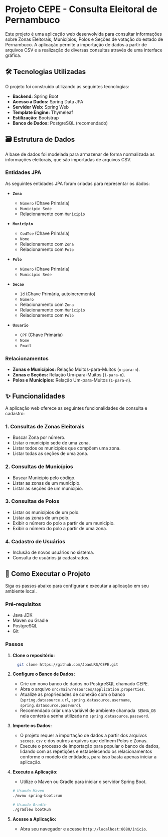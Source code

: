 # Projeto CEPE - Consulta Eleitoral de Pernambuco

Este projeto é uma aplicação web desenvolvida para consultar informações sobre Zonas Eleitorais, Municípios, Polos e Seções de votação do estado de Pernambuco. A aplicação permite a importação de dados a partir de arquivos CSV e a realização de diversas consultas através de uma interface gráfica.

## 🛠️ Tecnologias Utilizadas

O projeto foi construído utilizando as seguintes tecnologias:

* **Backend:** Spring Boot 
* **Acesso a Dados:** Spring Data JPA 
* **Servidor Web:** Spring Web 
* **Template Engine:** Thymeleaf 
* **Estilização:** Bootstrap 
* **Banco de Dados:** PostgreSQL (recomendado) 

## 🗃️ Estrutura de Dados

A base de dados foi modelada para armazenar de forma normalizada as informações eleitorais, que são importadas de arquivos CSV.

### Entidades JPA 

As seguintes entidades JPA foram criadas para representar os dados:

* **`Zona`** 
    * `Número` (Chave Primária) 
    * `Município Sede`
    * Relacionamento com `Municipio` 

* **`Municipio`** 
    * `CodTse` (Chave Primária)
    * `Nome` 
    * Relacionamento com `Zona` 
    * Relacionamento com `Polo` 

* **`Polo`** 
    * `Número` (Chave Primária)
    * `Município Sede` 

* **`Secao`** 
    * `Id` (Chave Primária, autoincremento) 
    * `Número` 
    * Relacionamento com `Zona` 
    * Relacionamento com `Municipio` 
    * Relacionamento com `Polo` 
* **`Usuario`** 
    * `CPF` (Chave Primária) 
    * `Nome` 
    * `Email` 

### Relacionamentos

* **Zonas e Municípios:** Relação Muitos-para-Muitos (`n-para-n`).
* **Zonas e Seções:** Relação Um-para-Muitos (`1-para-n`).
* **Polos e Municípios:** Relação Um-para-Muitos (`1-para-n`).

## ✨ Funcionalidades

A aplicação web oferece as seguintes funcionalidades de consulta e cadastro:

### 1. Consultas de Zonas Eleitorais 
* Buscar Zona por número.
* Listar o município sede de uma zona.
* Listar todos os municípios que compõem uma zona.
* Listar todas as seções de uma zona.

### 2. Consultas de Municípios 
* Buscar Município pelo código.
* Listar as zonas de um município.
* Listar as seções de um município.

### 3. Consultas de Polos 
* Listar os municípios de um polo.
* Listar as zonas de um polo.
* Exibir o número do polo a partir de um município.
* Exibir o número do polo a partir de uma zona.

### 4. Cadastro de Usuários 
* Inclusão de novos usuários no sistema.
* Consulta de usuários já cadastrados.

## 🚀 Como Executar o Projeto

Siga os passos abaixo para configurar e executar a aplicação em seu ambiente local.

### Pré-requisitos
* Java JDK
* Maven ou Gradle
* PostgreSQL
* Git

### Passos

1.  **Clone o repositório:**
    ```bash
      git clone https://github.com/JoaoLRS/CEPE.git
    ```

2.  **Configure o Banco de Dados:**
    * Crie um novo banco de dados no PostgreSQL chamado CEPE.
    * Abra o arquivo `src/main/resources/application.properties`.
    * Atualize as propriedades de conexão com o banco (`spring.datasource.url`, `spring.datasource.username`, `spring.datasource.password`).
    * Recomendado criar uma variável de ambiente chamada  `SENHA_DB` nela conterá a senha utilizada no `spring.datasource.password`.

3.  **Importe os Dados:**
    * O projeto requer a importação de dados a partir dos arquivos `secoes.csv` e dos outros arquivos que definem Polos e Zonas.
    * Execute o processo de importação para popular o banco de dados, lidando com as repetições e estabelecendo os relacionamentos conforme o modelo de entidades, para isso basta apenas iniciar a aplicação.

4.  **Execute a Aplicação:**
    * Utilize o Maven ou Gradle para iniciar o servidor Spring Boot.
    ```bash
    # Usando Maven
    ./mvnw spring-boot:run
    
    # Usando Gradle
    ./gradlew bootRun
    ```

5.  **Acesse a Aplicação:**
    * Abra seu navegador e acesse `http://localhost:8080/inicio`.
